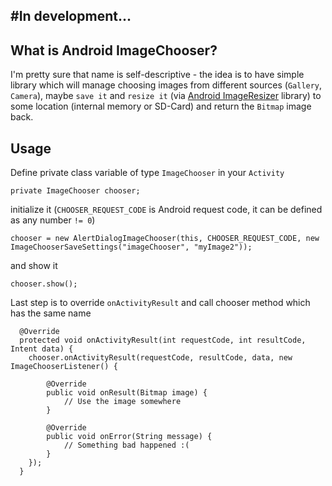 #In development...
--------

What is Android ImageChooser?
--------
I'm pretty sure that name is self-descriptive - the idea is to have simple library which will manage choosing images
from different sources (`Gallery`, `Camera`), maybe `save it` and `resize it` (via
[Android ImageResizer](https://github.com/svenkapudija/Android-ImageResizer) library) to some location (internal memory
or SD-Card) and return the `Bitmap` image back.

Usage
--------
Define private class variable of type `ImageChooser` in your `Activity`

    private ImageChooser chooser;

initialize it (`CHOOSER_REQUEST_CODE` is Android request code, it can be defined as any number `!= 0`)

    chooser = new AlertDialogImageChooser(this, CHOOSER_REQUEST_CODE, new ImageChooserSaveSettings("imageChooser", "myImage2"));

and show it

    chooser.show();

Last step is to override `onActivityResult` and call chooser method which has the same name

      @Override
      protected void onActivityResult(int requestCode, int resultCode, Intent data) {
		chooser.onActivityResult(requestCode, resultCode, data, new ImageChooserListener() {

			@Override
			public void onResult(Bitmap image) {
				// Use the image somewhere
			}
  
			@Override
			public void onError(String message) {
				// Something bad happened :(
			}
		});
	  }